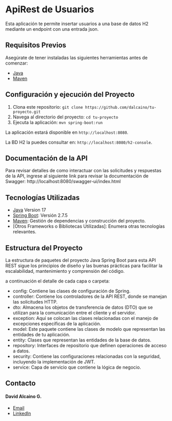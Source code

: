 # ApiRest de Usuarios

Esta aplicación te permite insertar usuarios a una base de datos H2 mediante un endpoint con una entrada json.
## Requisitos Previos

Asegúrate de tener instaladas las siguientes herramientas antes de comenzar:

- [Java](https://www.oracle.com/java/technologies/javase-downloads.html)
- [Maven](https://maven.apache.org/download.cgi)

## Configuración y ejecución del Proyecto

1. Clona este repositorio: `git clone https://github.com/dalcaino/tu-proyecto.git`
2. Navega al directorio del proyecto: `cd tu-proyecto`
3. Ejecuta la aplicación: `mvn spring-boot:run`

La aplicación estará disponible en `http://localhost:8080`.

La BD H2 la puedes consultar en: `http://localhost:8080/h2-console`.

## Documentación de la API

Para revisar detalles de como interactuar con las solicitudes y respuestas de la API, ingrese al siguiente link para revisar la documentación de Swagger: 
http://localhost:8080/swagger-ui/index.html


## Tecnologías Utilizadas
- [Java](https://www.java.com/es/) Version 17
- [Spring Boot](https://spring.io/projects/spring-boot): Versión 2.7.5
- [Maven](https://maven.apache.org/): Gestión de dependencias y construcción del proyecto.
- [Otros Frameworks o Bibliotecas Utilizadas]: Enumera otras tecnologías relevantes.

## Estructura del Proyecto

La estructura de paquetes del proyecto Java Spring Boot para esta API REST sigue los principios de diseño y las buenas prácticas para facilitar la escalabilidad, mantenimiento y comprensión del código. 

a continuación el detalle de cada capa o carpeta:

- config: Contiene las clases de configuración de Spring.
- controller: Contiene los controladores de la API REST, donde se manejan las solicitudes HTTP.
- dto: Almacena los objetos de transferencia de datos (DTO) que se utilizan para la comunicación entre el cliente y el servidor.
- exception: Aquí se colocan las clases relacionadas con el manejo de excepciones específicas de la aplicación.
- model: Este paquete contiene las clases de modelo que representan las entidades de tu aplicación.
- entity: Clases que representan las entidades de la base de datos.
- repository: Interfaces de repositorio que definen operaciones de acceso a datos.
- security: Contiene las configuraciones relacionadas con la seguridad, incluyendo la implementación de JWT.
- service: Capa de servicio que contiene la lógica de negocio.


## Contacto

#### David Alcaino G.
- [Email](mailto:david.alcaino.7@gmail.com)
- [LinkedIn](https://www.linkedin.com/in/dalcaino7/)


